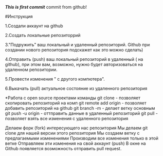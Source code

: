 ***This is first commit***
commit from github!


 #Инструкция 

 1.Создали аккаунт на github

2.Создать локальные репозиторрий

3."Подружить" ваш локальный и удаленный репозиторий. Github при создании нового репозитория подскажет как это можно сделать)

4.Отправить (push) ваш локальный репозиторий в удаленный ( на github), при этом вам, возможно, нужно будет авторизоваться на удаленном репозитории.

5.Провести изменения " с другого компютера".

6.Выкачать (pull) актуальное состояние из удаленного репозитория

*Работа с open source проектами
 команды 
 git clone  - позволяет скопировать репозиторий на комп
 git remote add origin - позволяет добавить репозиторий на github
 git branch -m  - делает ветку основным 
 git push -u origin - оттправить данные в удаленный репозиторий
 git pull  - позволяет взять все изменения с удаленного репозитория 



Делаем форк (fork) интересующего нас репозитория
Мы делаем git clone для нашей версии этого репозитория
Мы создаем ветку с предлагаемыми изменениями
Производим все изменения только в этой ветке
Отправляем эти изменения на свой аккаунт (push)
В окне на Github появляется возможность отправить pull request.